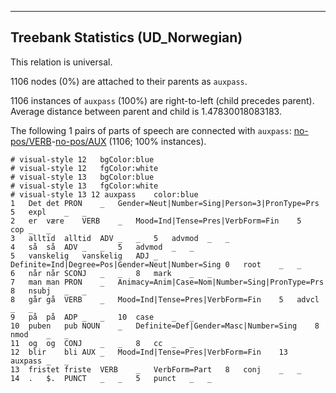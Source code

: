 

--------------------------------------------------------------------------------

## Treebank Statistics (UD_Norwegian)

This relation is universal.

1106 nodes (0%) are attached to their parents as `auxpass`.

1106 instances of `auxpass` (100%) are right-to-left (child precedes parent).
Average distance between parent and child is 1.47830018083183.

The following 1 pairs of parts of speech are connected with `auxpass`: [no-pos/VERB]()-[no-pos/AUX]() (1106; 100% instances).


~~~ conllu
# visual-style 12	bgColor:blue
# visual-style 12	fgColor:white
# visual-style 13	bgColor:blue
# visual-style 13	fgColor:white
# visual-style 13 12 auxpass	color:blue
1	Det	det	PRON	_	Gender=Neut|Number=Sing|Person=3|PronType=Prs	5	expl	_	_
2	er	være	VERB	_	Mood=Ind|Tense=Pres|VerbForm=Fin	5	cop	_	_
3	alltid	alltid	ADV	_	_	5	advmod	_	_
4	så	så	ADV	_	_	5	advmod	_	_
5	vanskelig	vanskelig	ADJ	_	Definite=Ind|Degree=Pos|Gender=Neut|Number=Sing	0	root	_	_
6	når	når	SCONJ	_	_	8	mark	_	_
7	man	man	PRON	_	Animacy=Anim|Case=Nom|Number=Sing|PronType=Prs	8	nsubj	_	_
8	går	gå	VERB	_	Mood=Ind|Tense=Pres|VerbForm=Fin	5	advcl	_	_
9	på	på	ADP	_	_	10	case	_	_
10	puben	pub	NOUN	_	Definite=Def|Gender=Masc|Number=Sing	8	nmod	_	_
11	og	og	CONJ	_	_	8	cc	_	_
12	blir	bli	AUX	_	Mood=Ind|Tense=Pres|VerbForm=Fin	13	auxpass	_	_
13	fristet	friste	VERB	_	VerbForm=Part	8	conj	_	_
14	.	$.	PUNCT	_	_	5	punct	_	_

~~~


